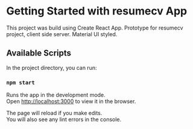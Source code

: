 # Getting Started with resumecv App

This project was build using Create React App.
Prototype for resumecv project, client side server.
Material UI styled.
## Available Scripts

In the project directory, you can run:

### `npm start`

Runs the app in the development mode.\
Open [http://localhost:3000](http://localhost:3000) to view it in the browser.

The page will reload if you make edits.\
You will also see any lint errors in the console.


